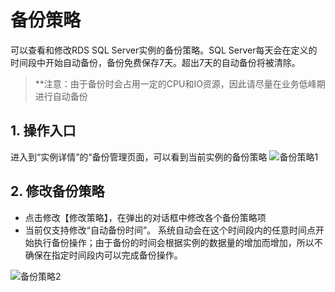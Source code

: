 # 备份策略
可以查看和修改RDS SQL Server实例的备份策略。SQL Server每天会在定义的时间段中开始自动备份，备份免费保存7天。超出7天的自动备份将被清除。
> **注意：由于备份时会占用一定的CPU和IO资源，因此请尽量在业务低峰期进行自动备份

## 1. 操作入口
进入到“实例详情”的“备份管理页面，可以看到当前实例的备份策略
![备份策略1](../../../../../../image/RDS/Backup-Strategy-1.png)

## 2. 修改备份策略
- 点击修改【修改策略】，在弹出的对话框中修改各个备份策略项
- 当前仅支持修改“自动备份时间”。 系统自动会在这个时间段内的任意时间点开始执行备份操作；由于备份的时间会根据实例的数据量的增加而增加，所以不确保在指定时间段内可以完成备份操作。

![备份策略2](../../../../../../image/RDS/Backup-Strategy-2.png)
